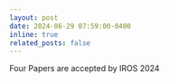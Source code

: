 ```yaml
---
layout: post
date: 2024-06-29 07:59:00-0400
inline: true
related_posts: false
---
```


Four Papers are accepted by IROS 2024
